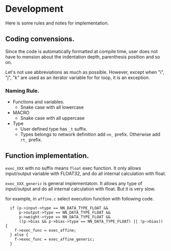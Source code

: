 # Development

Here is some rules and notes for implementation.

## Coding convensions.

Since the code is automatically formatted at compile time, user does
not have to mension about the indentation depth, parenthesis position
and so on.


Let's not use abbreviations as much as possible. However, except when
"i", "j", "k" are used as an iterator variable for for loop, it is an
exception.


### Naming Rule.

- Functions and variables.
  - Snake case with all lowercase 
- MACRO
  - Snake case with all uppercase 
- Type
  - User defined type has `_t` suffix.
  - Types belongs to network definition add `nn_` prefix.
    Otherwise add `rt_` prefix.


## Function implementation.

`exec_XXX` with no suffix means `float` exec function.
It only allows input/output variable with FLOAT32, and do all internal calculation with float.

`exec_XXX_generic` is general implementatoin.
It allows any type of input/output and do all internal calculation with float.
But it is very slow.

for example, in `affine.c` select execution function with following code.
```
  if (p->input->type == NN_DATA_TYPE_FLOAT &&
      p->output->type == NN_DATA_TYPE_FLOAT &&
      p->weight->type == NN_DATA_TYPE_FLOAT &&
      ((p->bias && p->bias->type == NN_DATA_TYPE_FLOAT) || !p->bias)) {
    f->exec_func = exec_affine;
  } else {
    f->exec_func = exec_affine_generic;
  }
```
